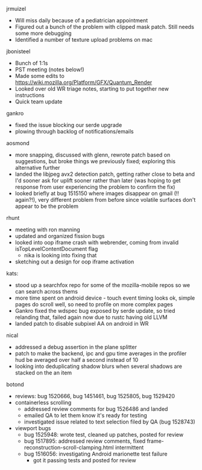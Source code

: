 jrmuizel
  * Will miss daily because of a pediatrician appointment
  * Figured out a bunch of the problem with clipped mask patch. Still needs some more debugging
  * Identified a number of texture upload problems on mac

jbonisteel
  * Bunch of 1:1s
  * PST meeting (notes below!)
  * Made some edits to https://wiki.mozilla.org/Platform/GFX/Quantum_Render
  * Looked over old WR triage notes, starting to put together new instructions 
  * Quick team update

gankro
  * fixed the issue blocking our serde upgrade
  * plowing through backlog of notifications/emails

aosmond
  * more snapping, discussed with glenn, rewrote patch based on suggestions, but broke things we previously fixed; exploring this alternative further
  * landed the libjpeg avx2 detection patch, getting rather close to beta and I'd sooner ask for uplift sooner rather than later (was hoping to get response from user experiencing the problem to confirm the fix)
  * looked briefly at bug 1515150 where images disappear on gmail (!! again?!), very different problem from before since volatile surfaces don't appear to be the problem

rhunt
  * meeting with ron manning
  * updated and organized fission bugs
  * looked into oop iframe crash with webrender, coming from invalid isTopLevelContentDocument flag
    * nika is looking into fixing that
  * sketching out a design for oop iframe activation

kats:
  * stood up a searchfox repo for some of the mozilla-mobile repos so we can search across thems
  * more time spent on android device - touch event timing looks ok, simple pages do scroll well, so need to profile on more complex pages
  * Gankro fixed the wdspec bug exposed by serde update, so tried relanding that, failed again now due to rustc having old LLVM
  * landed patch to disable subpixel AA on android in WR

nical
  * addressed a debug assertion in the plane splitter
  * patch to make the backend, ipc and gpu time averages in the profiler hud be averaged over half a second instead of 10
  * looking into deduplicating shadow blurs when several shadows are stacked on the an item

botond
  * reviews: bug 1520666, bug 1451461, bug 1525805, bug 1529420
  * containerless scrolling 
    * addressed review comments for bug 1526486 and landed 
    * emailed QA to let them know it's ready for testing
    * investigated issue related to text selection filed by QA (bug 1528743)
  * viewport bugs 
    * bug 1525948: wrote test, cleaned up patches, posted for review 
    * bug 1517895: addressed review comments, fixed frame-reconstruction-scroll-clamping.html intermittent 
    * bug 1516056: investigating Android marionette test failure
      * got it passing tests and posted for review
